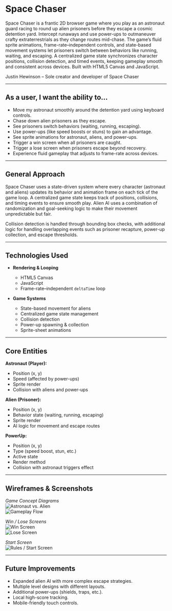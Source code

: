 # Space Chaser

Space Chaser is a frantic 2D browser game where you play as an astronaut guard racing to round up alien prisoners before they escape a cosmic detention yard. Intercept runaways and use power-ups to outmaneuver crafty extraterrestrials as they change routes mid-chase. The game’s fluid sprite animations, frame-rate–independent controls, and state-based movement systems let prisoners switch between behaviors like running, waiting, and escaping. A centralized game state synchronizes character positions, collision detection, and timed events, keeping gameplay smooth and consistent across devices. Built with HTML5 Canvas and JavaScript.

Justin Hewinson – Sole creator and developer of Space Chaser

---

## As a user, I want the ability to...

- Move my astronaut smoothly around the detention yard using keyboard controls.
- Chase down alien prisoners as they escape.
- See prisoners switch behaviors (waiting, running, escaping).
- Use power-ups (like speed boosts or stuns) to gain an advantage.
- See sprite animations for astronaut, aliens, and power-ups.
- Trigger a win screen when all prisoners are caught.
- Trigger a lose screen when prisoners escape beyond recovery.
- Experience fluid gameplay that adjusts to frame-rate across devices.

---

## General Approach

Space Chaser uses a state-driven system where every character (astronaut and aliens) updates its behavior and animation frame on each tick of the game loop. A centralized game state keeps track of positions, collisions, and timing events to ensure smooth play. Alien AI uses a combination of randomization and goal-seeking logic to make their movement unpredictable but fair. 

Collision detection is handled through bounding box checks, with additional logic for handling overlapping events such as prisoner recapture, power-up collection, and escape thresholds.

---

## Technologies Used

- **Rendering & Looping**
  - HTML5 Canvas
  - JavaScript
  - Frame-rate–independent `deltaTime` loop

- **Game Systems**
  - State-based movement for aliens
  - Centralized game state management
  - Collision detection
  - Power-up spawning & collection
  - Sprite-sheet animations

---

## Core Entities

**Astronaut (Player):**
- Position (x, y)
- Speed (affected by power-ups)
- Sprite render
- Collision with aliens and power-ups

**Alien (Prisoner):**
- Position (x, y)
- Behavior state (waiting, running, escaping)
- Sprite render
- AI logic for movement and escape routes

**PowerUp:**
- Position (x, y)
- Type (speed boost, stun, etc.)
- Active state
- Render method
- Collision with astronaut triggers effect

---

## Wireframes & Screenshots

_Game Concept Diagrams_  
![Astronaut vs. Alien](poopicker1stdiagram.png)  
![Gameplay Flow](PooPicker3rdDiagram.drawio.png)  

_Win / Lose Screens_  
![Win Screen](WinScreenPoo2.png)  
![Lose Screen](LooseScreenPoo.png)  

_Start Screen_  
![Rules / Start Screen](RulesScreenPoo.png)

---

## Future Improvements

- Expanded alien AI with more complex escape strategies.
- Multiple level designs with different layouts.
- Additional power-ups (shields, traps, etc.).
- Local high-score tracking.
- Mobile-friendly touch controls.
